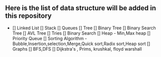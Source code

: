 ## Here is the list of data structure will be added in this repository

- [] Linked List
[] Stack
[] Queues
[] Tree
[] Binary Tree
[] Binary Search Tree
[] AVL Tree
[] Tries
[] Binary Search
[] Heap - Min,Max heap
[] Priority Queue
[] Sorting Algorithm - Bubble,Insertion,selection,Merge,Quick sort,Radix sort,Heap sort
[] Graphs
[] BFS,DFS
[] Dijkstra's , Prims, krushkal, floyd warshall

